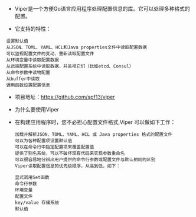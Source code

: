 

- Viper是一个方便Go语言应用程序处理配置信息的库。它可以处理多种格式的配置。

- 它支持的特性：
```
设置默认值
从JSON、TOML、YAML、HCL和Java properties文件中读取配置数据
可以监视配置文件的变动、重新读取配置文件
从环境变量中读取配置数据
从远端配置系统中读取数据，并监视它们（比如etcd、Consul）
从命令参数中读物配置
从buffer中读取
调用函数设置配置信息

```
- 项目地址：https://github.com/spf13/viper

- 为什么要使用Viper

- 在构建应用程序时，您不必担心配置文件格式,Viper 可以做如下工作：

  ```
  加载并解析JSON、TOML、YAML、HCL 或 Java properties 格式的配置文件
  可以为各种配置项设置默认值
  可以在命令行中指定配置项来覆盖配置值
  提供了别名系统，可以不破坏现有代码来实现参数重命名
  可以很容易地分辨出用户提供的命令行参数或配置文件与默认相同的区别
  Viper读取配置信息的优先级顺序，从高到低，如下：
  
  显式调用Set函数
  命令行参数
  环境变量
  配置文件
  key/value 存储系统
  默认值
  
 ```